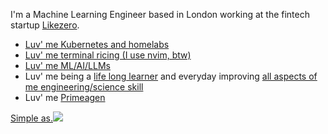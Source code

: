 I'm a Machine Learning Engineer based in London working at the fintech startup [Likezero](https://likezero.co.uk).
- [Luv' me Kubernetes and homelabs](https://github.com/okwilkins/h8s)
- [Luv' me terminal ricing (I use nvim, btw)](https://github.com/okwilkins/.dotfiles)
- [Luv' me ML/AI/LLMs](https://github.com/okwilkins/rag-cli)
- Luv' me being a [life long learner](https://www.okwilkins.dev/knowledge-system) and everyday improving [all aspects of me engineering/science skill](https://github.com/okwilkins?tab=repositories&type=source)
- Luv' me [Primeagen](https://www.youtube.com/@ThePrimeTimeagen)

[Simple as.](https://knowyourmeme.com/memes/norf-fc-simple-as)![](https://komarev.com/ghpvc/?username=okwilkins&label=Profile%20views&color=0e75b6&style=pixel)
